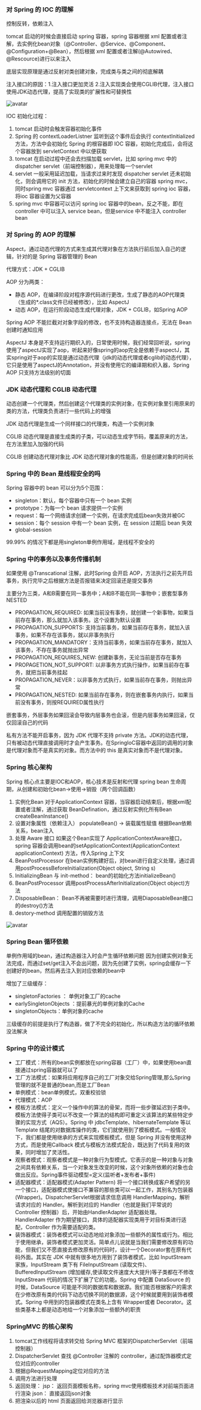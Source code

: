 ### 对 Spring 的 IOC 的理解
控制反转，依赖注入

tomcat 启动的时候会直接启动 spring 容器，spring 容器根据 xml 配置或者注解，去实例化bean对象（@Controller、@Service、@Component、@Configuration+@Bean），然后根据 xml 配置或者注解(@Autowired、@Rescource)进行以来注入

底层实现原理是通过反射对类创建对象，完成类与类之间的彻底解耦

注入接口的原因：1.注入接口更加灵活 2.注入实现类会使用CGLIB代理，注入接口使用JDK动态代理，提高了实现类的扩展性和可替换性

![avatar](/static/springIOC.png)

IOC 初始化过程：
1. tomcat 启动时会触发容器初始化事件
2. Spring 的 contextLoaderListner 监听到这个事件后会执行 contextInitialized 方法，方法中会初始化 Spring 的根容器即 IOC 容器，初始化完成后，会将这个容器放到 servletContext 中以便获取
3. tomcat 在启动过程中还会去扫描加载 servlet，比如 spring mvc 中的dispatcher servlet（前端控制器），用来处理每一个servlet
4. servlet 一般采用延迟加载，当请求过来时发现 dispatcher servlet 还未初始化，则会调用它的 init 方法，初始化的时候会建立自己的容器 spring mvc，同时spring mvc 容器通过 servletcontext 上下文来获取到 spring ioc 容器，将ioc 容器设置为父容器
5. spring mvc 中容器可以访问 spring ioc 容器中的bean，反之不能，即在controller 中可以注入 service bean，但是service 中不能注入 controller bean

### 对 Spring 的 AOP 的理解
Aspect，通过动态代理的方式来生成其代理对象在方法执行前后加入自己的逻辑，针对的是 Spring 容器管理的 Bean

代理方式：JDK + CGLIB

AOP 分为两类：
* 静态 AOP，在编译阶段对程序源代码进行更改，生成了静态的AOP代理类（生成的*.class文件已经被修改），比如 AspectJ
* 动态 AOP，在运行阶段动态生成代理对象，JDK + CGLIB，如Spring AOP

Spring AOP 不能拦截对对象字段的修改，也不支持构造器连接点，无法在 Bean 创建时通知应用

AspectJ 本身是不支持运行期织入的，日常使用时候，我们经常回听说，spring 使用了aspectJ实现了aop，听起来好像spring的aop完全是依赖于aspectJ，其实spring对于aop的实现是通过动态代理（jdk的动态代理或者cglib的动态代理），它只是使用了aspectJ的Annotation，并没有使用它的编译期和织入器，Spring AOP 只支持方法级别的切面

### JDK 动态代理和 CGLIB 动态代理
动态创建一个代理类，然后创建这个代理类的实例对象，在实例对象里引用原来的类的方法，代理类负责进行一些代码上的增强

JDK 动态代理是生成一个同样接口的代理类，构造一个实例对象

CGLIB 动态代理是直接生成类的子类，可以动态生成字节码，覆盖原来的方法，在方法里加入加强的代码

CGLIB 创建动态代理对象比 JDK 动态代理对象的性能高，但是创建对象的时间长

### Spring 中的 Bean 是线程安全的吗
Spring 容器中的 bean 可以分为5个范围：
* singleton：默认，每个容器中只有一个 bean 实例
* prototype：为每一个 bean 请求提供一个实例
* request：每一个网络请求创建一个实例，在请求完成后bean失效并被GC
* session：每个 session 中有一个 bean 实例，在 session 过期后 bean 失效
* global-session

99.99% 的情况下都是用singleton单例作用域，是线程不安全的

### Spring 中的事务以及事务传播机制
如果使用 @Transcational 注解，此时Spring 会开启 AOP，方法执行之前先开启事务，执行完毕之后根据方法是否报错来决定回滚还是提交事务

主要分为三类，A和B需要在同一事务中；A和B不能在同一事物中；嵌套型事务 NESTED

* PROPAGATION_REQUIRED: 如果当前没有事务，就创建一个新事物，如果当前存在事务，那么就加入该事务。这个设置为默认设置
* PROPAGATION_SUPPORTS: 支持当前事务，如果当前存在事务，就加入该事务，如果不存在该事务，就以非事务执行
* PROPAGATION_MANDATORY：支持当前事务，如果当前存在事务，就加入该事务，不存在事务就抛出异常
* PROPAGATION_REQUIRES_NEW: 创建新事务，无论当前是否存在事务
* PROPAGETION_NOT_SUPPORT: 以非事务方式执行操作，如果当前存在事务，就把当前事务挂起
* PROPAGATION_NEVER：以非事务方式执行，如果当前存在事务，则抛出异常
* PROPAGATION_NESTED: 如果当前存在事务，则在嵌套事务内执行，如果当前没有事务，则按REQUIRED属性执行

嵌套事务，外层事务如果回滚会导致内层事务也会滚，但是内层事务如果回滚，仅仅回滚自己的代码

私有方法不能开启事务，因为 JDK 代理不支持 private 方法。JDK的动态代理，只有被动态代理直接调用时才会产生事务。在SpringIoC容器中返回的调用的对象是代理对象而不是真实的对象。而方法中的 this 是真实对象而不是代理对象。

### Spring 核心架构
Spring 核心点主要是IOC和AOP，核心技术是反射和代理
spring bean 生命周期，从创建和初始化bean->使用->销毁（两个回调函数）
1. 实例化Bean
对于ApplicationContext 容器，当容器启动结束后，根据xml配置或者注解，通过获取 BeanDefination，通过反射实例化所有Bean
createBeanInstance() 
2. 设置对象属性（依赖注入）
populateBean() -> 装载属性赋值
根据Bean依赖关系，bean注入
3. 处理 Aware 接口
如果这个Bean实现了 ApplicationContextAware接口，spring 容器会调用bean的setApplicationContext(ApplicationContext applicationContext) 方法，传入Spring 上下文
4. BeanPostProcessor
在bean实例构建好后，对bean进行自定义处理，通过调用postProcessBeforeInitialization(Object object, String s)
5. InitializingBean 与 init-method：
bean的初始化方法initializeBean()
6. BeanPostProcessor
调用postProcessAfterInitialization(Object object)方法
7. DisposableBean：
Bean不再被需要时进行清理，调用DiaposableBean接口的destroy()方法
8. destory-method
调用配置的销毁方法

![avatar](/static/springbean生命周期.png)

### Spring Bean 循环依赖
单例作用域的bean，通过构造器注入时会产生循环依赖问题
因为创建实例对象无法完成，而通过set/get注入不会出问题，因为先创建了实例，spring会缓存一下创建好的bean，然后再去注入到对应依赖的bean中

增加了三级缓存：
* singletonFactories ： 单例对象工厂的cache
* earlySingletonObjects ：提前暴光的单例对象的Cache
* singletonObjects：单例对象的cache

三级缓存的前提是执行了构造器，做了不完全的初始化，所以构造方法的循环依赖没法解决

### Spring 中的设计模式
* 工厂模式：所有的bean实例都放在spring容器（工厂）中，如果使用bean直接通过spring容器就可以了
* 工厂方法模式：如果将应用程序自己的工厂对象交给Spring管理,那么Spring管理的就不是普通的bean,而是工厂Bean
* 单例模式：bean单例模式，双重校验锁
* 代理模式：AOP
* 模板方法模式：定义一个操作中的算法的骨架，而将一些步骤延迟到子类中。 模板方法使得子类可以不改变一个算法的结构即可重定义该算法的某些特定步骤的实现方式（AQS）。Spring 中 jdbcTemplate、hibernateTemplate 等以 Template 结尾的对数据库操作的类，它们就使用到了模板模式。一般情况下，我们都是使用继承的方式来实现模板模式，但是 Spring 并没有使用这种方式，而是使用Callback 模式与模板方法模式配合，既达到了代码复用的效果，同时增加了灵活性。
* 观察者模式：观察者模式是一种对象行为型模式。它表示的是一种对象与对象之间具有依赖关系，当一个对象发生改变的时候，这个对象所依赖的对象也会做出反应。Spring事件驱动模型=定义(监听者+发布者+事件)
* 适配器模式：适配器模式(Adapter Pattern) 将一个接口转换成客户希望的另一个接口，适配器模式使接口不兼容的那些类可以一起工作，其别名为包装器(Wrapper)。DispatcherServlet根据请求信息调用 HandlerMapping，解析请求对应的 Handler。解析到对应的 Handler（也就是我们平常说的 Controller 控制器）后，开始由HandlerAdapter 适配器处理。HandlerAdapter 作为期望接口，具体的适配器实现类用于对目标类进行适配，Controller 作为需要适配的类。
* 装饰器模式：装饰者模式可以动态地给对象添加一些额外的属性或行为。相比于使用继承，装饰者模式更加灵活。简单点儿说就是当我们需要修改原有的功能，但我们又不愿直接去修改原有的代码时，设计一个Decorator套在原有代码外面。其实在 JDK 中就有很多地方用到了装饰者模式，比如 InputStream家族，InputStream 类下有 FileInputStream (读取文件)、BufferedInputStream (增加缓存,使读取文件速度大大提升)等子类都在不修改InputStream 代码的情况下扩展了它的功能。Spring 中配置 DataSource 的时候，DataSource 可能是不同的数据库和数据源。我们能否根据客户的需求在少修改原有类的代码下动态切换不同的数据源，这个时候就要用到装饰者模式。Spring 中用到的包装器模式在类名上含有 Wrapper或者 Decorator。这些类基本上都是动态地给一个对象添加一些额外的职责

### SpringMVC 的核心架构
1. tomcat工作线程将请求转交给 Spring MVC 框架的DispatcherServlet（前端控制器）
2. DispatcherServlet 查找 @Controller 注解的 controller，通过配饰器模式定位对应的controller
3. 根据@RequestMapping定位对应的方法
4. 调用方法进行处理
5. 返回处理：
    jsp： 返回页面模板名称，spring mvc使用模板技术对前端页面进行渲染
    json： 直接返回json对象
6. 把渲染以后的 html 页面返回给浏览器进行显示